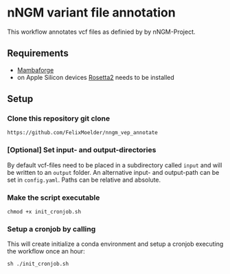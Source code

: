 # nNGM variant file annotation

This workflow annotates vcf files as definied by by nNGM-Project.


## Requirements

* [Mambaforge](https://github.com/conda-forge/miniforge#mambaforge)
* on Apple Silicon devices [Rosetta2](https://support.apple.com/en-us/HT211861) needs to be installed
## Setup

### Clone this repository git clone
`https://github.com/FelixMoelder/nngm_vep_annotate`

### [Optional] Set input- and output-directories

By default vcf-files need to be placed in a subdirectory called `input` and will be written to an `output` folder.
An alternative input- and output-path can be set in `config.yaml`. Paths can be relative and absolute.

### Make the script executable
`chmod +x init_cronjob.sh`

### Setup a cronjob by calling
This will create initialize a conda environment and setup a cronjob executing the workflow once an hour:

`sh ./init_cronjob.sh`


